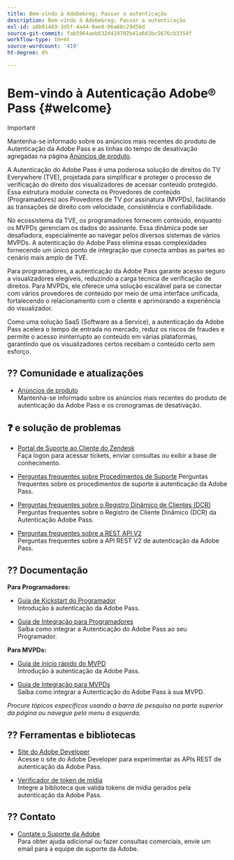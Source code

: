 ```yaml
---
title: Bem-vindo à Adobe&reg; Passar a autenticação
description: Bem-vindo à Adobe&reg; Passar a autenticação
exl-id: a8b01469-3d5f-4a44-9ae8-06a68c29d56d
source-git-commit: fab5964aeb832d419702b41a6d3bc5676cb3354f
workflow-type: tm+mt
source-wordcount: '419'
ht-degree: 0%

---
```


# Bem-vindo à Autenticação Adobe® Pass {#welcome}

>[!IMPORTANT]
>
> Mantenha-se informado sobre os anúncios mais recentes do produto de Autenticação da Adobe Pass e as linhas do tempo de desativação agregadas na página [Anúncios de produto](/help/authentication/product-announcements.md).

A Autenticação do Adobe Pass é uma poderosa solução de direitos do TV Everywhere (TVE), projetada para simplificar e proteger o processo de verificação do direito dos visualizadores de acessar conteúdo protegido. Essa estrutura modular conecta os Provedores de conteúdo (Programadores) aos Provedores de TV por assinatura (MVPDs), facilitando as transações de direito com velocidade, consistência e confiabilidade.

No ecossistema da TVE, os programadores fornecem conteúdo, enquanto os MVPDs gerenciam os dados do assinante. Essa dinâmica pode ser desafiadora, especialmente ao navegar pelos diversos sistemas de vários MVPDs. A autenticação do Adobe Pass elimina essas complexidades fornecendo um único ponto de integração que conecta ambas as partes ao cenário mais amplo de TVE.

Para programadores, a autenticação da Adobe Pass garante acesso seguro a visualizadores elegíveis, reduzindo a carga técnica de verificação de direitos. Para MVPDs, ele oferece uma solução escalável para se conectar com vários provedores de conteúdo por meio de uma interface unificada, fortalecendo o relacionamento com o cliente e aprimorando a experiência do visualizador.

Como uma solução SaaS (Software as a Service), a autenticação da Adobe Pass acelera o tempo de entrada no mercado, reduz os riscos de fraudes e permite o acesso ininterrupto ao conteúdo em várias plataformas, garantindo que os visualizadores certos recebam o conteúdo certo sem esforço.

## ?? Comunidade e atualizações

* [Anúncios de produto](/help/authentication/product-announcements.md)\
  Mantenha-se informado sobre os anúncios mais recentes do produto de autenticação da Adobe Pass e os cronogramas de desativação.

## ❓ e solução de problemas

* [Portal de Suporte ao Cliente do Zendesk](https://tve.zendesk.com/home)\
  Faça logon para acessar tickets, enviar consultas ou exibir a base de conhecimento.

* [Perguntas frequentes sobre Procedimentos de Suporte](/help/authentication/kickstart/support-procedures-faqs.md)
Perguntas frequentes sobre os procedimentos de suporte à autenticação da Adobe Pass.

* [Perguntas frequentes sobre o Registro Dinâmico de Clientes (DCR)](/help/authentication/integration-guide-programmers/rest-apis/rest-api-dcr/dynamic-client-registration-faqs.md)\
  Perguntas frequentes sobre o Registro de Cliente Dinâmico (DCR) da Autenticação Adobe Pass.

* [Perguntas frequentes sobre a REST API V2](/help/authentication/integration-guide-programmers/rest-apis/rest-api-v2/rest-api-v2-faqs.md)\
  Perguntas frequentes sobre a API REST V2 de autenticação da Adobe Pass.

## ?? Documentação

**Para Programadores:**

* [Guia de Kickstart do Programador](/help/authentication/kickstart/programmer-kickstart-guide.md)\
  Introdução à autenticação da Adobe Pass.

* [Guia de Integração para Programadores](/help/authentication/integration-guide-programmers/programmer-integration-guide-overview.md)\
  Saiba como integrar a Autenticação do Adobe Pass ao seu Programador.

**Para MVPDs:**

* [Guia de início rápido do MVPD](/help/authentication/kickstart/mvpd-kickstart-guide.md)\
  Introdução à autenticação da Adobe Pass.

* [Guia de Integração para MVPDs](/help/authentication/integration-guide-mvpds/mvpd-integration-guide-overview.md)\
  Saiba como integrar a Autenticação do Adobe Pass à sua MVPD.

*Procure tópicos específicos usando a barra de pesquisa na parte superior da página ou navegue pelo menu à esquerda.*

## ??️ Ferramentas e bibliotecas

* [Site do Adobe Developer](https://developer.adobe.com/adobe-pass/)\
  Acesse o site do Adobe Developer para experimentar as APIs REST de autenticação da Adobe Pass.

* [Verificador de token de mídia](https://tve.zendesk.com/hc/en-us/articles/204963159-Media-Token-Verifier-library)\
  Integre a biblioteca que valida tokens de mídia gerados pela autenticação da Adobe Pass.

## ?? Contato

* [Contate o Suporte da Adobe](mailto:tve-support@adobe.com)\
  Para obter ajuda adicional ou fazer consultas comerciais, envie um email para a equipe de suporte da Adobe.
